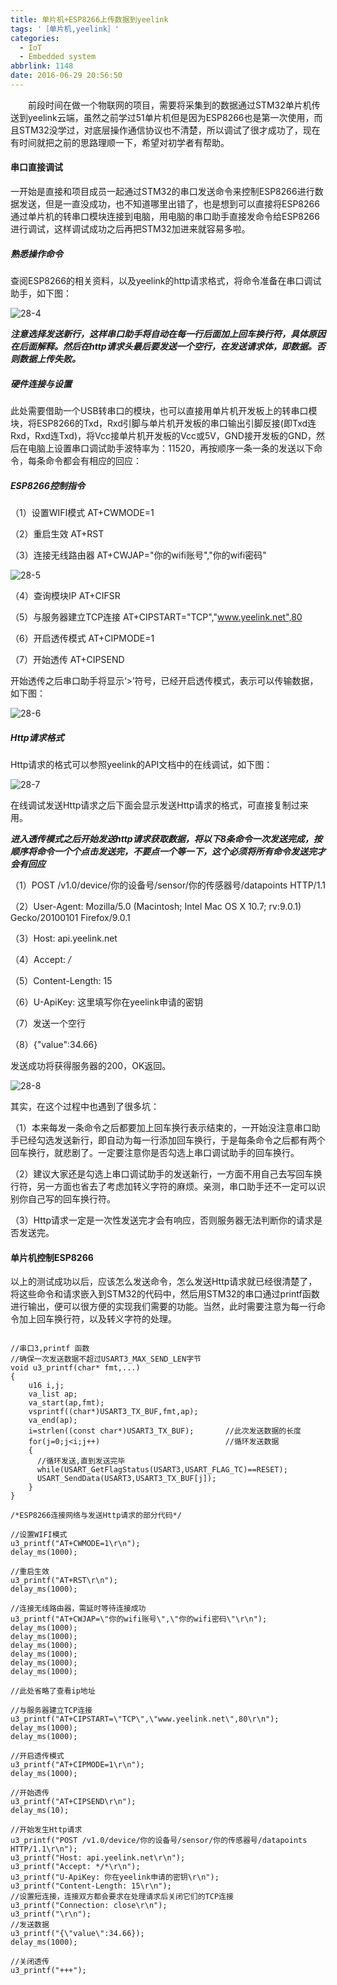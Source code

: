 ```yaml
---
title: 单片机+ESP8266上传数据到yeelink
tags: '［单片机,yeelink］'
categories: 
  - IoT
  - Embedded system
abbrlink: 1148
date: 2016-06-29 20:56:50
---
```


　　前段时间在做一个物联网的项目，需要将采集到的数据通过STM32单片机传送到yeelink云端，虽然之前学过51单片机但是因为ESP8266也是第一次使用，而且STM32没学过，对底层操作通信协议也不清楚，所以调试了很才成功了，现在有时间就把之前的思路理顺一下，希望对初学者有帮助。

<!--more-->

#### 串口直接调试

一开始是直接和项目成员一起通过STM32的串口发送命令来控制ESP8266进行数据发送，但是一直没成功，也不知道哪里出错了，也是想到可以直接将ESP8266通过单片机的转串口模块连接到电脑，用电脑的串口助手直接发命令给ESP8266进行调试，这样调试成功之后再把STM32加进来就容易多啦。

##### 熟悉操作命令

查阅ESP8266的相关资料，以及yeelink的http请求格式，将命令准备在串口调试助手，如下图：

![28-4](http://ohe7ixo05.bkt.clouddn.com/2016/6/28-4.png)

***注意选择发送新行，这样串口助手将自动在每一行后面加上回车换行符，具体原因在后面解释。然后在http请求头最后要发送一个空行，在发送请求体，即数据。否则数据上传失败。***

##### 硬件连接与设置

此处需要借助一个USB转串口的模块，也可以直接用单片机开发板上的转串口模块，将ESP8266的Txd，Rxd引脚与单片机开发板的串口输出引脚反接(即Txd连Rxd，Rxd连Txd)，将Vcc接单片机开发板的Vcc或5V，GND接开发板的GND，然后在电脑上设置串口调试助手波特率为：11520，再按顺序一条一条的发送以下命令，每条命令都会有相应的回应：

##### ESP8266控制指令

（1）设置WIFI模式
AT+CWMODE=1

（2）重启生效
AT+RST

（3）连接无线路由器
AT+CWJAP="你的wifi账号","你的wifi密码"

![28-5](http://ohe7ixo05.bkt.clouddn.com/2016/6/28-5.png)

（4）查询模块IP
AT+CIFSR

（5）与服务器建立TCP连接
AT+CIPSTART="TCP","www.yeelink.net",80

（6）开启透传模式
AT+CIPMODE=1

（7）开始透传
AT+CIPSEND

开始透传之后串口助手将显示‘>’符号，已经开启透传模式，表示可以传输数据，如下图：

![28-6](http://ohe7ixo05.bkt.clouddn.com/2016/6/28-6.png)

##### Http请求格式

Http请求的格式可以参照yeelink的API文档中的在线调试，如下图：

![28-7](http://ohe7ixo05.bkt.clouddn.com/2016/6/28-7.png)

在线调试发送Http请求之后下面会显示发送Http请求的格式，可直接复制过来用。

***进入透传模式之后开始发送http请求获取数据，将以下8条命令一次发送完成，按顺序将命令一个个点击发送完，不要点一个等一下，这个必须将所有命令发送完才会有回应***

（1）POST /v1.0/device/你的设备号/sensor/你的传感器号/datapoints HTTP/1.1

（2）User-Agent: Mozilla/5.0 (Macintosh; Intel Mac OS X 10.7; rv:9.0.1) Gecko/20100101 Firefox/9.0.1

（3）Host: api.yeelink.net

（4）Accept: */*

（5）Content-Length: 15

（6）U-ApiKey: 这里填写你在yeelink申请的密钥

（7）发送一个空行

（8）{"value":34.66}

发送成功将获得服务器的200，OK返回。

![28-8](http://ohe7ixo05.bkt.clouddn.com/2016/6/28-8.png)

其实，在这个过程中也遇到了很多坑：

（1）本来每发一条命令之后都要加上回车换行表示结束的，一开始没注意串口助手已经勾选发送新行，即自动为每一行添加回车换行，于是每条命令之后都有两个回车换行，就悲剧了。一定要注意你是否勾选上串口调试助手的回车换行。

（2）建议大家还是勾选上串口调试助手的发送新行，一方面不用自己去写回车换行符，另一方面也省去了考虑加转义字符的麻烦。亲测，串口助手还不一定可以识别你自己写的回车换行符。

（3）Http请求一定是一次性发送完才会有响应，否则服务器无法判断你的请求是否发送完。

#### 单片机控制ESP8266

以上的测试成功以后，应该怎么发送命令，怎么发送Http请求就已经很清楚了，将这些命令和请求嵌入到STM32的代码中，然后用STM32的串口通过printf函数进行输出，便可以很方便的实现我们需要的功能。当然，此时需要注意为每一行命令加上回车换行符，以及转义字符的处理。


```

//串口3,printf 函数
//确保一次发送数据不超过USART3_MAX_SEND_LEN字节
void u3_printf(char* fmt,...)  
{  
    u16 i,j; 
    va_list ap; 
    va_start(ap,fmt);
    vsprintf((char*)USART3_TX_BUF,fmt,ap);
    va_end(ap);
    i=strlen((const char*)USART3_TX_BUF);       //此次发送数据的长度
    for(j=0;j<i;j++)                            //循环发送数据
    {
      //循环发送,直到发送完毕   
      while(USART_GetFlagStatus(USART3,USART_FLAG_TC)==RESET);    
      USART_SendData(USART3,USART3_TX_BUF[j]); 
    } 
}

/*ESP8266连接网络与发送Http请求的部分代码*/

//设置WIFI模式
u3_printf("AT+CWMODE=1\r\n");
delay_ms(1000);

//重启生效
u3_printf("AT+RST\r\n");
delay_ms(1000);

//连接无线路由器，需延时等待连接成功
u3_printf("AT+CWJAP=\"你的wifi账号\",\"你的wifi密码\"\r\n");    
delay_ms(1000);
delay_ms(1000);
delay_ms(1000);
delay_ms(1000);
delay_ms(1000);
delay_ms(1000);

//此处省略了查看ip地址

//与服务器建立TCP连接
u3_printf("AT+CIPSTART=\"TCP\",\"www.yeelink.net\",80\r\n");
delay_ms(1000);
delay_ms(1000);

//开启透传模式
u3_printf("AT+CIPMODE=1\r\n");
delay_ms(1000);

//开始透传
u3_printf("AT+CIPSEND\r\n");
delay_ms(10);

//开始发生Http请求
u3_printf("POST /v1.0/device/你的设备号/sensor/你的传感器号/datapoints HTTP/1.1\r\n");
u3_printf("Host: api.yeelink.net\r\n");
u3_printf("Accept: */*\r\n");
u3_printf("U-ApiKey: 你在yeelink申请的密钥\r\n");
u3_printf("Content-Length: 15\r\n");
//设置短连接，连接双方都会要求在处理请求后关闭它们的TCP连接
u3_printf("Connection: close\r\n");
u3_printf("\r\n"); 
//发送数据
u3_printf("{\"value\":34.66}); 
delay_ms(1000);

//关闭透传
u3_printf("+++");
```